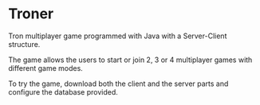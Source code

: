 # Troner

Tron multiplayer game programmed with Java with a Server-Client structure.

The game allows the users to start or join 2, 3 or 4 multiplayer games with different game modes.

To try the game, download both the client and the server parts and configure the database provided.
